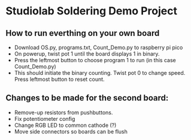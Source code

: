 # Studiolab Soldering Demo Project

##  How to run everthing on your own board
- Download OS.py, programs.txt, Count_Demo.py to raspberry pi pico
- On powerup, twist pot 1 until the board displays  1 in binary.
- Press the leftmost button to choose program 1 to run (in this case Count_Demo.py)
- This should initiate the binary counting.  Twist pot 0 to change speed.  Press leftmost button to reset count.

## Changes to be made for the second board:
- Remove-up resistors from pushbuttons.
- Fix potentiometer config
- Change RGB LED to common cathode (?)
- Move side connectors so boards can be flush
